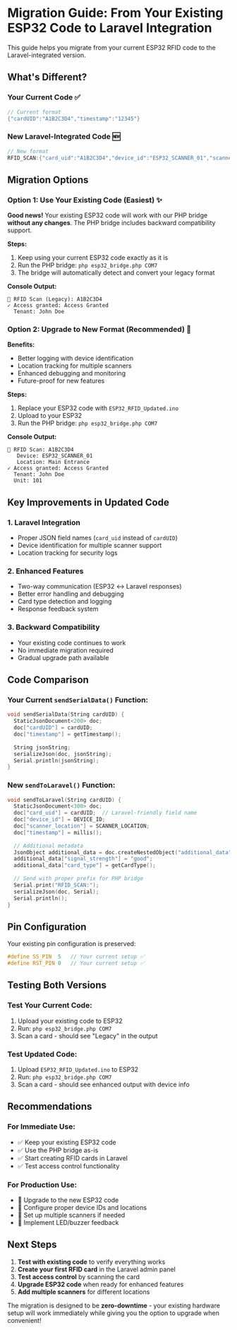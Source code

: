 # Migration Guide: From Your Existing ESP32 Code to Laravel Integration

This guide helps you migrate from your current ESP32 RFID code to the Laravel-integrated version.

## What's Different?

### Your Current Code ✅
```cpp
// Current format
{"cardUID":"A1B2C3D4","timestamp":"12345"}
```

### New Laravel-Integrated Code 🆕
```cpp
// New format  
RFID_SCAN:{"card_uid":"A1B2C3D4","device_id":"ESP32_SCANNER_01","scanner_location":"Main Entrance","timestamp":12345}
```

## Migration Options

### Option 1: Use Your Existing Code (Easiest) ✨

**Good news!** Your existing ESP32 code will work with our PHP bridge **without any changes**. The PHP bridge includes backward compatibility support.

**Steps:**
1. Keep using your current ESP32 code exactly as it is
2. Run the PHP bridge: `php esp32_bridge.php COM7`
3. The bridge will automatically detect and convert your legacy format

**Console Output:**
```
📡 RFID Scan (Legacy): A1B2C3D4
✓ Access granted: Access Granted
  Tenant: John Doe
```

### Option 2: Upgrade to New Format (Recommended) 🚀

**Benefits:**
- Better logging with device identification
- Location tracking for multiple scanners
- Enhanced debugging and monitoring
- Future-proof for new features

**Steps:**
1. Replace your ESP32 code with `ESP32_RFID_Updated.ino`
2. Upload to your ESP32
3. Run the PHP bridge: `php esp32_bridge.php COM7`

**Console Output:**
```
📡 RFID Scan: A1B2C3D4
   Device: ESP32_SCANNER_01
   Location: Main Entrance
✓ Access granted: Access Granted
  Tenant: John Doe
  Unit: 101
```

## Key Improvements in Updated Code

### 1. Laravel Integration
- Proper JSON field names (`card_uid` instead of `cardUID`)
- Device identification for multiple scanner support
- Location tracking for security logs

### 2. Enhanced Features
- Two-way communication (ESP32 ↔ Laravel responses)
- Better error handling and debugging
- Card type detection and logging
- Response feedback system

### 3. Backward Compatibility
- Your existing code continues to work
- No immediate migration required
- Gradual upgrade path available

## Code Comparison

### Your Current `sendSerialData()` Function:
```cpp
void sendSerialData(String cardUID) {
  StaticJsonDocument<200> doc;
  doc["cardUID"] = cardUID;
  doc["timestamp"] = getTimestamp();
  
  String jsonString;
  serializeJson(doc, jsonString);
  Serial.println(jsonString);
}
```

### New `sendToLaravel()` Function:
```cpp
void sendToLaravel(String cardUID) {
  StaticJsonDocument<300> doc;
  doc["card_uid"] = cardUID;  // Laravel-friendly field name
  doc["device_id"] = DEVICE_ID;
  doc["scanner_location"] = SCANNER_LOCATION;
  doc["timestamp"] = millis();
  
  // Additional metadata
  JsonObject additional_data = doc.createNestedObject("additional_data");
  additional_data["signal_strength"] = "good";
  additional_data["card_type"] = getCardType();
  
  // Send with proper prefix for PHP bridge
  Serial.print("RFID_SCAN:");
  serializeJson(doc, Serial);
  Serial.println();
}
```

## Pin Configuration

Your existing pin configuration is preserved:
```cpp
#define SS_PIN  5   // Your current setup ✅
#define RST_PIN 0   // Your current setup ✅
```

## Testing Both Versions

### Test Your Current Code:
1. Upload your existing code to ESP32
2. Run: `php esp32_bridge.php COM7`
3. Scan a card - should see "Legacy" in the output

### Test Updated Code:
1. Upload `ESP32_RFID_Updated.ino` to ESP32  
2. Run: `php esp32_bridge.php COM7`
3. Scan a card - should see enhanced output with device info

## Recommendations

### For Immediate Use:
- ✅ Keep your existing ESP32 code
- ✅ Use the PHP bridge as-is
- ✅ Start creating RFID cards in Laravel
- ✅ Test access control functionality

### For Production Use:
- 🚀 Upgrade to the new ESP32 code
- 🚀 Configure proper device IDs and locations
- 🚀 Set up multiple scanners if needed
- 🚀 Implement LED/buzzer feedback

## Next Steps

1. **Test with existing code** to verify everything works
2. **Create your first RFID card** in the Laravel admin panel
3. **Test access control** by scanning the card
4. **Upgrade ESP32 code** when ready for enhanced features
5. **Add multiple scanners** for different locations

The migration is designed to be **zero-downtime** - your existing hardware setup will work immediately while giving you the option to upgrade when convenient!
